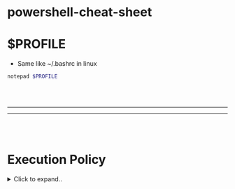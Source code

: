 # powershell-cheat-sheet



# $PROFILE
- Same like ~/.bashrc in linux
  
```powershell
notepad $PROFILE
```












<br><br>
________
________
<br><br>


# Execution Policy



<details><summary>Click to expand..</summary>

# Ausführen von PowerShell-Skript deaktivieren

```
Set-ExecutionPolicy Restricted -Scope CurrentUser
Set-ExecutionPolicy Restricted -Scope LocalMachine
```

# Ausführen von PowerShell-Skript aktivieren
```
Set-ExecutionPolicy RemoteSigned -Scope CurrentUser
Set-ExecutionPolicy Restricted -Scope LocalMachine
```


<br><br>

## 🧨 Der Trick: CMD → PowerShell → Bypass für eine Session → Skript ausführen

<details><summary>Click to expand..</summary>

### 🔧 Befehl (in `cmd.exe`):

```cmd
powershell -ExecutionPolicy Bypass -File "C:\git\privadent\scripts\install\Main.ps1"
```

---

## 🔍 Was passiert hier?

- `-ExecutionPolicy Bypass` → ignoriert alle Policies **nur in dieser Instanz**
- `-File ...` → führt dein Skript direkt aus
- Kein Einfluss auf globale oder persistente ExecutionPolicy – **clean und temporär**

---

## 🧠 Optionaler Bonus: In `.bat` verpacken

```bat
@echo off
powershell -ExecutionPolicy Bypass -File "%~dp0Main.ps1"
```

Dann kannst du `install.bat` doppelklicken – Skript wird ausgeführt trotz PS-Sperre.

</details


</details

























<br><br>
________
________
<br><br>

# Testing
- https://github.com/pester/Pester










<br><br>
________
________
<br><br>

# Building


<details><summary>Click to expand..</summary>

- **Nich testest bisher was unten steht**

Okay, verstanden. Du möchtest also sehen, wie der Build-Prozess mit `Invoke-Build` und `psake` aussehen würde, wenn du eine zentrale `core.ps1` hast, die (während der Entwicklung) die Funktionen aus anderen Dateien "importiert" (via Dot-Sourcing).

Das Grundprinzip bleibt gleich: Die Build-Tools orchestrieren das Zusammenfügen der Inhalte. Im finalen, gebündelten Skript sind die Dot-Sourcing-Aufrufe aus `core.ps1` überflüssig, da der *Inhalt* der anderen Dateien bereits im selben Skript-Scope vorhanden ist. Der Build-Prozess muss sicherstellen, dass die Dateien mit den Funktionsdefinitionen *vor* dem Code aus `core.ps1` (der diese Funktionen aufruft) in die Zieldatei geschrieben werden.

**Annahme für die Beispiele:**

*   Projektstruktur wie zuvor:
    ```
    MeinPowerShellProjekt/
    ├── src/
    │   ├── modules/
    │   │   ├── 01-Check-Network.ps1
    │   │   ├── 02-Install-App.ps1
    │   │   └── ... (weitere Funktionsdateien)
    │   ├── lib/
    │   │   └── Helpers.ps1  (evtl. Hilfsfunktionen)
    │   └── core.ps1        # Deine Hauptdatei, die Funktionen aus modules/lib aufruft
    │
    ├── build/              # Ort für Build-Skripte (oder im Root)
    │
    └── dist/               # Ausgabeordner
        └── Deploy-Skript.ps1
    ```
*   Deine `src/core.ps1` enthält die Hauptlogik und *könnte* während der Entwicklung Zeilen wie `. "$PSScriptRoot\modules\01-Check-Network.ps1"` enthalten (die aber im Build-Ergebnis irrelevant sind, da die Funktion `Test-NetworkConnectivity` dann direkt verfügbar ist).
*   Die Funktionsdateien (`modules/*.ps1`, `lib/*.ps1`) enthalten hauptsächlich `function ... { ... }` Blöcke.

---

**Beispiel 1: Mit `Invoke-Build`**

<details><summary>Click to expand..</summary>

1.  **Installation:** `Install-Module InvokeBuild -Scope CurrentUser`
2.  **Build-Skript erstellen:** Erstelle eine Datei im Root deines Projekts oder im `build`-Ordner, z.B. `MeinProjekt.build.ps1`.

```powershell
# MeinProjekt.build.ps1 (Beispiel für Invoke-Build)
#Requires -Modules InvokeBuild

# --- Konfiguration ---
$ProjectRoot = $PSScriptRoot
$SourcePath = Join-Path $ProjectRoot "src"
$DistPath = Join-Path $ProjectRoot "dist"
$OutputFileName = "Deploy-Skript.ps1"
$ZielDatei = Join-Path $DistPath $OutputFileName
$CoreFile = Join-Path $SourcePath "core.ps1" # Deine Haupt-Skriptdatei

# --- Tasks ---

# Task zum Aufräumen des Ausgabeordners
task Clean {
    Write-Host "Aufräumen des Ausgabeordners: $DistPath"
    if (Test-Path $DistPath) {
        Remove-Item -Path $DistPath -Recurse -Force
    }
    New-Item -Path $DistPath -ItemType Directory -Force | Out-Null
}

# Task zum Bündeln der Skripte
task Bundle -Depends Clean { # Stellt sicher, dass Clean vorher läuft
    Write-Host "Starte Bündelungsprozess..."

    # 1. Finde alle Funktionsdateien (alles außer core.ps1)
    #    Sortiere sie, um eine konsistente Reihenfolge sicherzustellen (z.B. nach Name)
    $FunktionsDateien = Get-ChildItem -Path $SourcePath -Include *.ps1 -Recurse | Where-Object { $_.FullName -ne $CoreFile } | Sort-Object Name

    # 2. Definiere die gesamte Reihenfolge: Erst Funktionen, dann Core-Logik
    $DateienZumZusammenfuehren = $FunktionsDateien + (Get-Item $CoreFile)

    Write-Host "Folgende Dateien werden in '$ZielDatei' zusammengeführt:"
    $DateienZumZusammenfuehren | ForEach-Object { Write-Host "- $($_.FullName)" }

    # 3. Header für die Zieldatei erstellen
    $Header = @"
# --- Automatisch generiertes Skript (Invoke-Build) ---
# Quelle: $SourcePath
# Erstellt am: $(Get-Date)
# NICHT DIREKT BEARBEITEN! Änderungen in 'src' vornehmen und neu bauen.
# ---

"@
    Set-Content -Path $ZielDatei -Value $Header -Encoding UTF8 # UTF8 empfohlen

    # 4. Inhalte zusammenfügen
    foreach ($Datei in $DateienZumZusammenfuehren) {
        Write-Host "Füge Inhalt hinzu: $($Datei.Name)"
        $Inhalt = Get-Content -Path $Datei.FullName -Raw
        # Optional: Kommentar hinzufügen, woher der Code stammt
        $InhaltMitMarker = @"

# --- Beginn Inhalt von: $($Datei.Name) ---
$Inhalt
# --- Ende Inhalt von: $($Datei.Name) ---

"@
        Add-Content -Path $ZielDatei -Value $InhaltMitMarker -Encoding UTF8
    }

    Write-Host "Bündelung erfolgreich! '$ZielDatei' erstellt."
}

# Standard-Task definieren (wird ausgeführt, wenn nur 'Invoke-Build' aufgerufen wird)
task . -Depends Bundle

# --- Ausführung ---
# Navigiere im Terminal zum Projektordner (wo die .build.ps1 liegt) und führe aus:
# Invoke-Build                  (Führt den Standard-Task '.', also Bundle, aus)
# Invoke-Build Bundle           (Führt explizit den Bundle-Task aus, inkl. Clean-Dependency)
# Invoke-Build Clean            (Führt nur den Clean-Task aus)
```

**Ausführung:**
Öffne PowerShell im Projektverzeichnis (`MeinPowerShellProjekt/`) und führe `Invoke-Build` aus.


</details>









<br><br><br><br>






**Beispiel 2: Mit `psake`**

<details><summary>Click to expand..</summary>

1.  **Installation:** `Install-Module psake -Scope CurrentUser`
2.  **Build-Skript erstellen:** Erstelle eine Datei namens `psake.ps1` (Standardname) oder einen anderen Namen (z.B. `build.ps1`) im Root deines Projekts.

```powershell
# psake.ps1 (Beispiel für psake)
# Requires -Modules psake # Informell, psake prüft das nicht streng

# --- Eigenschaften (Variablen) ---
Properties {
    $ProjectRoot = $PSScriptRoot
    $SourcePath = Join-Path $ProjectRoot "src"
    $DistPath = Join-Path $ProjectRoot "dist"
    $OutputFileName = "Deploy-Skript.ps1"
    $ZielDatei = Join-Path $DistPath $OutputFileName
    $CoreFile = Join-Path $SourcePath "core.ps1"
}

# --- Tasks ---

Task Clean {
    Assert (Test-Path $DistPath -PathType Container) "Ausgabeordner $DistPath existiert bereits, wird gelöscht." -ContinueOnError # Psake's Assert
    Write-Host "Aufräumen des Ausgabeordners: $DistPath"
    if (Test-Path $DistPath) {
        Remove-Item -Path $DistPath -Recurse -Force
    }
    New-Item -Path $DistPath -ItemType Directory -Force | Out-Null
}

Task Bundle -depends Clean { # Definiert Abhängigkeit zu Clean
    Write-Host "Starte Bündelungsprozess..."

    # 1. Finde Funktionsdateien (alles außer core.ps1), sortiert
    $FunktionsDateien = Get-ChildItem -Path $SourcePath -Include *.ps1 -Recurse | Where-Object { $_.FullName -ne $CoreFile } | Sort-Object Name

    # 2. Definiere gesamte Reihenfolge
    $DateienZumZusammenfuehren = $FunktionsDateien + (Get-Item $CoreFile)

    Write-Host "Folgende Dateien werden in '$ZielDatei' zusammengeführt:"
    $DateienZumZusammenfuehren | ForEach-Object { Write-Host "- $($_.FullName)" }

    # 3. Header für Zieldatei
    $Header = @"
# --- Automatisch generiertes Skript (psake) ---
# Quelle: $SourcePath
# Erstellt am: $(Get-Date)
# NICHT DIREKT BEARBEITEN! Änderungen in 'src' vornehmen und neu bauen.
# ---

"@
    Set-Content -Path $ZielDatei -Value $Header -Encoding UTF8

    # 4. Inhalte zusammenfügen
    foreach ($Datei in $DateienZumZusammenfuehren) {
        Write-Host "Füge Inhalt hinzu: $($Datei.Name)"
        $Inhalt = Get-Content -Path $Datei.FullName -Raw
        $InhaltMitMarker = @"

# --- Beginn Inhalt von: $($Datei.Name) ---
$Inhalt
# --- Ende Inhalt von: $($Datei.Name) ---

"@
        Add-Content -Path $ZielDatei -Value $InhaltMitMarker -Encoding UTF8
    }

    Write-Host "Bündelung erfolgreich! '$ZielDatei' erstellt."
}

# Standard-Task definieren
Task Default -depends Bundle {
    Write-Host "psake Build erfolgreich abgeschlossen."
}

# --- Ausführung ---
# Navigiere im Terminal zum Projektordner (wo die psake.ps1 liegt) und führe aus:
# Invoke-Psake                  (Führt den Task 'Default' aus)
# Invoke-Psake Bundle           (Führt explizit den Bundle-Task aus, inkl. Clean-Dependency)
# Invoke-Psake -BuildFile .\build.ps1 Bundle (Wenn die Datei nicht psake.ps1 heißt)
```

**Ausführung:**
Öffne PowerShell im Projektverzeichnis (`MeinPowerShellProjekt/`) und führe `Invoke-Psake` aus (wenn die Datei `psake.ps1` heißt) oder `Invoke-Psake -BuildFile DEIN_DATEINAME.ps1`.

---

**Vergleich und Fazit:**

*   **Ähnlichkeit:** Beide Tools verfolgen einen ähnlichen Ansatz mit Tasks und Abhängigkeiten. Die Kernlogik des Dateisammelns und -zusammenfügens ist in beiden Fällen fast identisch.
*   **Syntax:** `Invoke-Build` verwendet `task NAME { Skriptblock }` und eine spezielle Syntax für den Default-Task (`task .`). `psake` verwendet `Task NAME -depends TASK { Skriptblock }` und einen `Properties { }` Block für Variablen.
*   **Verbreitung/Community:** Beide sind etabliert. `Invoke-Build` ist etwas neuer und vielleicht "PowerShell-iger" in seiner Syntax. `psake` orientiert sich stärker an klassischen Build-Tools wie Rake/Make.
*   **Funktionen:** Beide bieten mehr als nur Task-Ausführung (z.B. Parameterübergabe an Tasks, komplexere Abhängigkeitsketten, Frameworks für Tests etc.).
*   **Wahl:** Für dein Szenario sind beide hervorragend geeignet. Es ist oft eine Frage der persönlichen Präferenz, welche Syntax oder welches Ökosystem einem besser gefällt.

Mit beiden Ansätzen erreichst du dein Ziel:
1.  **Lokal modular arbeiten:** In `src/` mit `core.ps1` und vielen kleinen Funktionsdateien.
2.  **Build-Prozess:** Ein klar definierter Schritt (z.B. `Invoke-Build` oder `Invoke-Psake`), der die Dateien zu `dist/Deploy-Skript.ps1` zusammenführt.
3.  **Clean Deployment:** Nur die eine `Deploy-Skript.ps1` wird verteilt.
 


</details>









<br><br><br><br>





## ✅ **Variante 3: PS2EXE – der PowerShell-Compiler**


<details><summary>Click to expand..</summary>
  
Du entwickelst modular in mehreren `.ps1`-Dateien. Deine `Main.ps1` ruft sie zusammen. Dann kompiliert `ps2exe` **alles** zu einer `.exe`.



---



### 📁 Beispielstruktur



```
MyPowerTool/
├── modules/
│   ├── 01-Check-Network.ps1
│   ├── 02-Install-App.ps1
│   ├── 03-Write-Env.ps1
│   ├── 04-Set-Registry.ps1
│   ├── 05-Cleanup.ps1
├── Main.ps1
```



### 🧠 Inhalt: `Main.ps1`



```powershell
# Main.ps1 – Einstiegspunkt
. "$PSScriptRoot\modules\01-Check-Network.ps1"
. "$PSScriptRoot\modules\02-Install-App.ps1"
. "$PSScriptRoot\modules\03-Write-Env.ps1"
. "$PSScriptRoot\modules\04-Set-Registry.ps1"
. "$PSScriptRoot\modules\05-Cleanup.ps1"



Write-Host "Alles erledigt ✅"
```



### ⚙️ Installation & Kompilierung



```powershell
Install-Module -Name ps2exe -Scope CurrentUser
```



Dann:



```powershell
Invoke-ps2exe .\Main.ps1 .\installer.exe
```



Oder wenn du kein Terminal willst:  
> Es gibt auch ein GUI-Tool: `ps2exe-GUI.ps1` → [GitHub-Link](https://github.com/MScholtes/PS2EXE)



---



### ✅ Vorteile



- Eine **einzige ausführbare `.exe`**
- **Keine PowerShell notwendig** auf der Zielmaschine
- Kann **silent** laufen (`-noConsole`)
- Digitale Signatur möglich
- Keine Module, keine Abhängigkeiten, keine Fragen


 

</details>









</details>



















<br><br>
________
________
<br><br>

# Debug

## VS Code
- https://devblogs.microsoft.com/scripting/debugging-powershell-script-in-visual-studio-code-part-1/

<details><summary>Click to expand..</summary>

Ja, du kannst auch PowerShell-Skripte in **VSCode** debuggen, aber der Prozess ist ein wenig anders als bei Node.js. Hier sind die Schritte, um ein PowerShell-Skript zu debuggen:

1. **PowerShell-Erweiterung installieren**:
   - Stelle sicher, dass du die **PowerShell**-Erweiterung in VSCode installiert hast. Diese ist notwendig, um die PowerShell-Skripte korrekt zu interpretieren.

2. **Launch-Konfiguration einrichten**:
   - Öffne die **Run and Debug**-Ansicht (Strg+Shift+D) und klicke auf **Add Configuration**.
   - Wähle die Option für **PowerShell** aus, um eine neue Konfiguration zu erstellen. Dadurch wird eine `launch.json`-Datei erstellt, die du anpassen kannst.

3. **Breakpoint setzen**:
   - Setze Breakpoints in deinem Skript, indem du auf den linken Rand der Zeile klickst, wo du anhalten möchtest.

4. **Debuggen starten**:
   - Starte das Debugging durch Klicken auf den grünen Play-Button oder drücke F5. Das PowerShell-Skript wird ausgeführt, und die Ausführung wird an den Breakpoints gestoppt, wo du dann variablen und den Stack untersuchen kannst.

Mit dieser Methode kannst du PowerShell-Skripte ähnlich wie Node.js-Dateien debuggen.


</details>






























<br><br>
________
________
<br><br>

# Taskbar




## Pin icons to taskbar
- https://learn.microsoft.com/en-us/windows/configuration/taskbar/pinned-apps?tabs=gpo&pivots=windows-11
- Not tested
- **This setting is under development and only applicable to Windows Insider Preview builds. T**




GGf. vorher:
```
Set-ExecutionPolicy RemoteSigned -Scope Process -Force
```


Apply-TaskbarLayout.ps1 (Powershell als Admin)
```
# Simple PowerShell script to apply Taskbar Layout

# Pfad zur XML-Datei (im selben Verzeichnis wie dieses Skript)
$scriptDirectory = Split-Path -Parent $MyInvocation.MyCommand.Path
$xmlFileName = 'TaskbarLayout.xml'
$xmlFilePath = Join-Path -Path $scriptDirectory -ChildPath $xmlFileName

Write-Host "Reading layout from: $xmlFilePath"

if (-not (Test-Path $xmlFilePath)) {
    Write-Error "ERROR: File '$xmlFileName' not found in '$scriptDirectory'."
    exit 1
}

# Lese den gesamten XML-Inhalt als einzelne Zeichenkette
try {
    $xmlLayoutContent = Get-Content -Path $xmlFilePath -Raw -Encoding UTF8 -ErrorAction Stop
    Write-Host "XML content read successfully."
} catch {
    Write-Error "ERROR reading XML file '$xmlFilePath': $($_.Exception.Message)"
    exit 1
}

# Definiere den Registry-Pfad und den Wertnamen
$regPath = "HKLM:\SOFTWARE\Policies\Microsoft\Windows\Explorer"
$regValueName = "StartLayoutFile"

# Überprüfe, ob der Schlüssel existiert, und erstelle ihn bei Bedarf
if (-not (Test-Path $regPath)) {
    Write-Host "Creating registry key: $regPath"
    try {
        New-Item -Path $regPath -Force -ErrorAction Stop | Out-Null
    } catch {
        Write-Error "ERROR creating registry key '$regPath'. Run as Admin? ($($_.Exception.Message))"
        exit 1
    }
} else {
    Write-Host "Registry key already exists: $regPath"
}

# Setze den Registry-Wert mit dem XML-Inhalt
Write-Host "Setting registry value '$regValueName' in '$regPath'..."
try {
    Set-ItemProperty -Path $regPath -Name $regValueName -Value $xmlLayoutContent -Type String -Force -ErrorAction Stop
    Write-Host "Registry value set successfully."
    Write-Host "Restart Explorer or log off/on for changes to take effect."
} catch {
    Write-Error "ERROR setting registry value '$regValueName': $($_.Exception.Message)"
    Write-Error "Ensure the script is run as Administrator."
    exit 1
}

exit 0 
```





TaskbarLayout.xml
```
<?xml version="1.0" encoding="utf-8"?>
<LayoutModificationTemplate
    xmlns="http://schemas.microsoft.com/Start/2014/LayoutModification"
    xmlns:defaultlayout="http://schemas.microsoft.com/Start/2014/FullDefaultLayout"
    xmlns:taskbar="http://schemas.microsoft.com/Start/2014/TaskbarLayout"
    Version="1">
  <CustomTaskbarLayoutCollection PinListPlacement="Replace">
    <defaultlayout:TaskbarLayout>
      <taskbar:TaskbarPinList>
        <taskbar:DesktopApp DesktopApplicationLinkPath="%APPDATA%\Microsoft\Windows\Start Menu\Programs\yourApp.lnk" />
        <taskbar:DesktopApp DesktopApplicationID="Microsoft.Windows.Explorer"/>
        <taskbar:DesktopApp DesktopApplicationID="MSEdge"/> 
      </taskbar:TaskbarPinList>
    </defaultlayout:TaskbarLayout>
  </CustomTaskbarLayoutCollection>
</LayoutModificationTemplate> 
```



Explorer Neustart:
```
Stop-Process -Name explorer -Force; Start-Process explorer
```






























<br><br>
________
________
<br><br>

# Registry


## Get Registry-Wert 

```
Get-ItemProperty -Path "HKLM:\SOFTWARE\Policies\Microsoft\Windows\Explorer" -Name "StartLayoutFile" | Select-Object -ExpandProperty StartLayoutFile
```




















<br><br>
________
________
<br><br>

# Kill

# Kill spezific process (all)



<details><summary>Click to expand..</summary>

```powershell
# example for node.js
Get-Process node | ForEach-Object { $_.Kill() }
```
  
</details>

